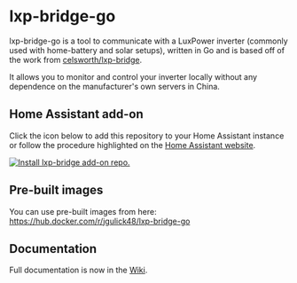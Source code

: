 # lxp-bridge-go

lxp-bridge-go is a tool to communicate with a LuxPower inverter (commonly used with home-battery and solar setups), written in Go and is based
off of the work from [celsworth/lxp-bridge](https://github.com/celsworth/lxp-bridge/).

It allows you to monitor and control your inverter locally without any dependence on the manufacturer's own servers in China.

## Home Assistant add-on
Click the icon below to add this repository to your Home Assistant instance or follow the procedure highlighted on the [Home Assistant website](https://home-assistant.io/hassio/installing_third_party_addons).

[![Install lxp-bridge add-on repo.](https://my.home-assistant.io/badges/supervisor_add_addon_repository.svg)](https://my.home-assistant.io/redirect/supervisor_add_addon_repository/?repository_url=https%3A%2F%2Fgithub.com%2Fjgulick48%2Flxp-bridge-go)

## Pre-built images
You can use pre-built images from here: https://hub.docker.com/r/jgulick48/lxp-bridge-go

## Documentation

Full documentation is now in the [Wiki](https://github.com/jgulick48/lxp-bridge-go/wiki).
